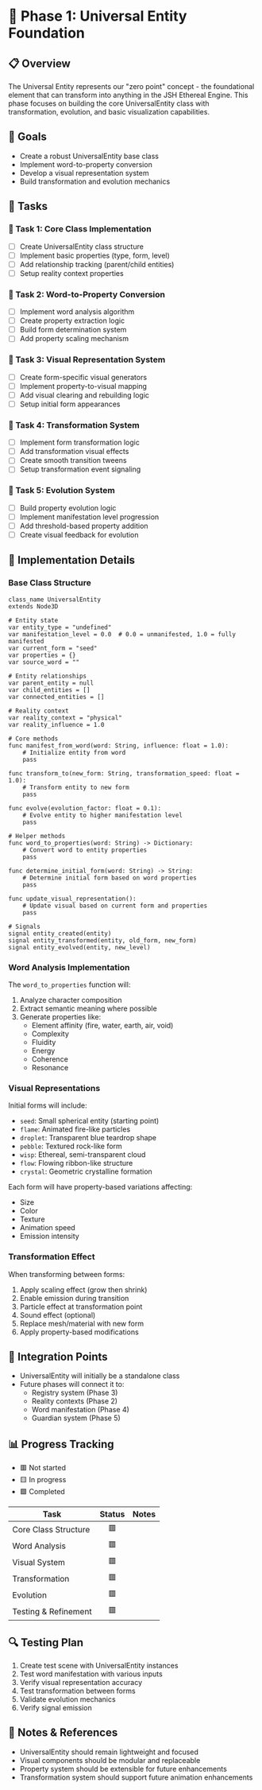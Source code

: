 # 🌱 Phase 1: Universal Entity Foundation 

## 📋 Overview

The Universal Entity represents our "zero point" concept - the foundational element that can transform into anything in the JSH Ethereal Engine. This phase focuses on building the core UniversalEntity class with transformation, evolution, and basic visualization capabilities.

## 🎯 Goals

- Create a robust UniversalEntity base class
- Implement word-to-property conversion
- Develop a visual representation system
- Build transformation and evolution mechanics

## 📑 Tasks

### 📌 Task 1: Core Class Implementation
- [ ] Create UniversalEntity class structure
- [ ] Implement basic properties (type, form, level)
- [ ] Add relationship tracking (parent/child entities)
- [ ] Setup reality context properties

### 📌 Task 2: Word-to-Property Conversion
- [ ] Implement word analysis algorithm
- [ ] Create property extraction logic
- [ ] Build form determination system
- [ ] Add property scaling mechanism

### 📌 Task 3: Visual Representation System
- [ ] Create form-specific visual generators
- [ ] Implement property-to-visual mapping
- [ ] Add visual clearing and rebuilding logic
- [ ] Setup initial form appearances

### 📌 Task 4: Transformation System
- [ ] Implement form transformation logic
- [ ] Add transformation visual effects
- [ ] Create smooth transition tweens
- [ ] Setup transformation event signaling

### 📌 Task 5: Evolution System
- [ ] Build property evolution logic
- [ ] Implement manifestation level progression
- [ ] Add threshold-based property addition
- [ ] Create visual feedback for evolution

## 💾 Implementation Details

### Base Class Structure

```gdscript
class_name UniversalEntity
extends Node3D

# Entity state
var entity_type = "undefined"
var manifestation_level = 0.0  # 0.0 = unmanifested, 1.0 = fully manifested
var current_form = "seed"
var properties = {}
var source_word = ""

# Entity relationships
var parent_entity = null
var child_entities = []
var connected_entities = []

# Reality context
var reality_context = "physical"
var reality_influence = 1.0

# Core methods
func manifest_from_word(word: String, influence: float = 1.0):
    # Initialize entity from word
    pass
    
func transform_to(new_form: String, transformation_speed: float = 1.0):
    # Transform entity to new form
    pass
    
func evolve(evolution_factor: float = 0.1):
    # Evolve entity to higher manifestation level
    pass

# Helper methods
func word_to_properties(word: String) -> Dictionary:
    # Convert word to entity properties
    pass
    
func determine_initial_form(word: String) -> String:
    # Determine initial form based on word properties
    pass
    
func update_visual_representation():
    # Update visual based on current form and properties
    pass

# Signals
signal entity_created(entity)
signal entity_transformed(entity, old_form, new_form)
signal entity_evolved(entity, new_level)
```

### Word Analysis Implementation

The `word_to_properties` function will:
1. Analyze character composition
2. Extract semantic meaning where possible
3. Generate properties like:
   - Element affinity (fire, water, earth, air, void)
   - Complexity
   - Fluidity
   - Energy
   - Coherence
   - Resonance

### Visual Representations

Initial forms will include:
- `seed`: Small spherical entity (starting point)
- `flame`: Animated fire-like particles
- `droplet`: Transparent blue teardrop shape
- `pebble`: Textured rock-like form
- `wisp`: Ethereal, semi-transparent cloud
- `flow`: Flowing ribbon-like structure
- `crystal`: Geometric crystalline formation

Each form will have property-based variations affecting:
- Size
- Color
- Texture
- Animation speed
- Emission intensity

### Transformation Effect

When transforming between forms:
1. Apply scaling effect (grow then shrink)
2. Enable emission during transition
3. Particle effect at transformation point
4. Sound effect (optional)
5. Replace mesh/material with new form
6. Apply property-based modifications

## 🔄 Integration Points

- UniversalEntity will initially be a standalone class
- Future phases will connect it to:
  - Registry system (Phase 3)
  - Reality contexts (Phase 2)
  - Word manifestation (Phase 4)
  - Guardian system (Phase 5)

## 📊 Progress Tracking

- 🟥 Not started
- 🟨 In progress
- 🟩 Completed

| Task                   | Status | Notes                                  |
|------------------------|:------:|----------------------------------------|
| Core Class Structure   |   🟥   |                                        |
| Word Analysis          |   🟥   |                                        |
| Visual System          |   🟥   |                                        |
| Transformation         |   🟥   |                                        |
| Evolution              |   🟥   |                                        |
| Testing & Refinement   |   🟥   |                                        |

## 🔍 Testing Plan

1. Create test scene with UniversalEntity instances
2. Test word manifestation with various inputs
3. Verify visual representation accuracy
4. Test transformation between forms
5. Validate evolution mechanics
6. Verify signal emission

## 📝 Notes & References

- UniversalEntity should remain lightweight and focused
- Visual components should be modular and replaceable
- Property system should be extensible for future enhancements
- Transformation system should support future animation enhancements